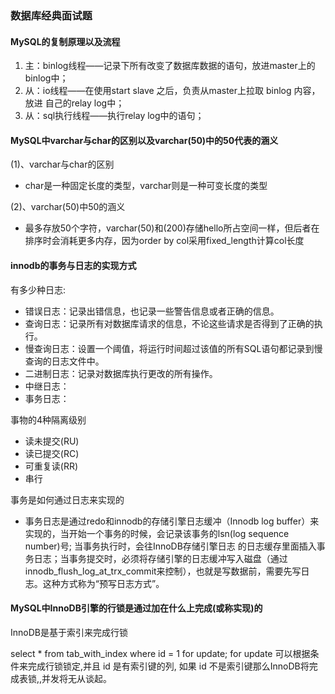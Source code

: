 
### 数据库经典面试题

#### MySQL的复制原理以及流程

1. 主：binlog线程——记录下所有改变了数据库数据的语句，放进master上的binlog中；
2. 从：io线程——在使用start slave 之后，负责从master上拉取 binlog 内容，放进 自己的relay log中；
3. 从：sql执行线程——执行relay log中的语句；

#### MySQL中varchar与char的区别以及varchar(50)中的50代表的涵义
(1)、varchar与char的区别
* char是一种固定长度的类型，varchar则是一种可变长度的类型

(2)、varchar(50)中50的涵义
* 最多存放50个字符，varchar(50)和(200)存储hello所占空间一样，但后者在排序时会消耗更多内存，因为order by col采用fixed_length计算col长度

#### innodb的事务与日志的实现方式

有多少种日志:
* 错误日志：记录出错信息，也记录一些警告信息或者正确的信息。
* 查询日志：记录所有对数据库请求的信息，不论这些请求是否得到了正确的执行。
* 慢查询日志：设置一个阈值，将运行时间超过该值的所有SQL语句都记录到慢查询的日志文件中。
* 二进制日志：记录对数据库执行更改的所有操作。
* 中继日志：
* 事务日志：

事物的4种隔离级别
* 读未提交(RU)
* 读已提交(RC)
* 可重复读(RR)
* 串行

事务是如何通过日志来实现的
* 事务日志是通过redo和innodb的存储引擎日志缓冲（Innodb log buffer）来实现的，当开始一个事务的时候，会记录该事务的lsn(log sequence number)号; 当事务执行时，会往InnoDB存储引擎日志
的日志缓存里面插入事务日志；当事务提交时，必须将存储引擎的日志缓冲写入磁盘（通过innodb_flush_log_at_trx_commit来控制），也就是写数据前，需要先写日志。这种方式称为“预写日志方式”。

#### MySQL中InnoDB引擎的行锁是通过加在什么上完成(或称实现)的

InnoDB是基于索引来完成行锁

select * from tab_with_index where id = 1 for update; for update 可以根据条件来完成行锁锁定,并且 id 是有索引键的列, 如果 id 不是索引键那么InnoDB将完成表锁,,并发将无从谈起。

